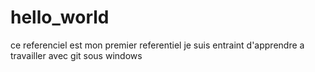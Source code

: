 # hello_world
ce referenciel est mon premier referentiel
je suis entraint d'apprendre a travailler avec git sous windows
